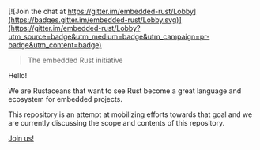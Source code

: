 [![Join the chat at https://gitter.im/embedded-rust/Lobby](https://badges.gitter.im/embedded-rust/Lobby.svg)](https://gitter.im/embedded-rust/Lobby?utm_source=badge&utm_medium=badge&utm_campaign=pr-badge&utm_content=badge)

> The embedded Rust initiative

Hello!

We are Rustaceans that want to see Rust become a great language and ecosystem for embedded projects.

This repository is an attempt at mobilizing efforts towards that goal and we are currently
discussing the scope and contents of this repository.

[Join us!](https://github.com/japaric/embedded-rust/issues/#1)
